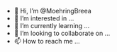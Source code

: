 - 👋 Hi, I’m @MoehringBreea
- 👀 I’m interested in ...
- 🌱 I’m currently learning ...
- 💞️ I’m looking to collaborate on ...
- 📫 How to reach me ...

<!---
MoehringBreea/MoehringBreea is a ✨ special ✨ repository because its `README.md` (this file) appears on your GitHub profile.
You can click the Preview link to take a look at your changes.
--->
